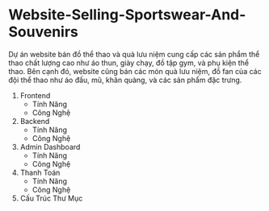 # Website-Selling-Sportswear-And-Souvenirs
Dự án website bán đồ thể thao và quà lưu niệm cung cấp các sản phẩm thể thao chất lượng cao như áo thun, giày chạy, đồ tập gym, và phụ kiện thể thao. Bên cạnh đó, website cũng bán các món quà lưu niệm, đồ fan của các đội thể thao như áo đấu, mũ, khăn quàng, và các sản phẩm đặc trưng.
1. Frontend
   * Tính Năng
   * Công Nghệ
2. Backend
   * Tính Năng
   * Công Nghệ
3. Admin Dashboard
   * Tính Năng
   * Công Nghệ
4. Thanh Toán
   * Tính Năng
   * Công Nghệ
5. Cấu Trúc Thư Mục
